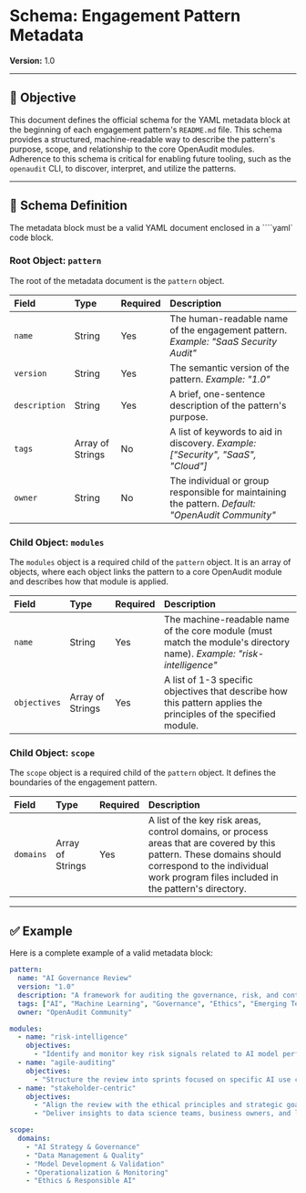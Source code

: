 # Schema: Engagement Pattern Metadata

**Version:** 1.0

---

## 🎯 Objective

This document defines the official schema for the YAML metadata block at the beginning of each engagement pattern's `README.md` file. This schema provides a structured, machine-readable way to describe the pattern's purpose, scope, and relationship to the core OpenAudit modules. Adherence to this schema is critical for enabling future tooling, such as the `openaudit` CLI, to discover, interpret, and utilize the patterns.

---

## 📝 Schema Definition

The metadata block must be a valid YAML document enclosed in a ````yaml` code block.

### Root Object: `pattern`

The root of the metadata document is the `pattern` object.

| Field | Type | Required | Description |
| :--- | :--- | :--- | :--- |
| `name` | String | Yes | The human-readable name of the engagement pattern. *Example: "SaaS Security Audit"* |
| `version` | String | Yes | The semantic version of the pattern. *Example: "1.0"* |
| `description` | String | Yes | A brief, one-sentence description of the pattern's purpose. |
| `tags` | Array of Strings | No | A list of keywords to aid in discovery. *Example: ["Security", "SaaS", "Cloud"]* |
| `owner` | String | No | The individual or group responsible for maintaining the pattern. *Default: "OpenAudit Community"* |

### Child Object: `modules`

The `modules` object is a required child of the `pattern` object. It is an array of objects, where each object links the pattern to a core OpenAudit module and describes how that module is applied.

| Field | Type | Required | Description |
| :--- | :--- | :--- | :--- |
| `name` | String | Yes | The machine-readable name of the core module (must match the module's directory name). *Example: "risk-intelligence"* |
| `objectives` | Array of Strings | Yes | A list of 1-3 specific objectives that describe how this pattern applies the principles of the specified module. |

### Child Object: `scope`

The `scope` object is a required child of the `pattern` object. It defines the boundaries of the engagement pattern.

| Field | Type | Required | Description |
| :--- | :--- | :--- | :--- |
| `domains` | Array of Strings | Yes | A list of the key risk areas, control domains, or process areas that are covered by this pattern. These domains should correspond to the individual work program files included in the pattern's directory. |

--- 

## ✅ Example

Here is a complete example of a valid metadata block:

```yaml
pattern:
  name: "AI Governance Review"
  version: "1.0"
  description: "A framework for auditing the governance, risk, and control environment for Artificial Intelligence."
  tags: ["AI", "Machine Learning", "Governance", "Ethics", "Emerging Technology"]
  owner: "OpenAudit Community"

modules:
  - name: "risk-intelligence"
    objectives:
      - "Identify and monitor key risk signals related to AI model performance, bias, and data quality."
  - name: "agile-auditing"
    objectives:
      - "Structure the review into sprints focused on specific AI use cases or governance domains."
  - name: "stakeholder-centric"
    objectives:
      - "Align the review with the ethical principles and strategic goals of the organization."
      - "Deliver insights to data science teams, business owners, and leadership."

scope:
  domains:
    - "AI Strategy & Governance"
    - "Data Management & Quality"
    - "Model Development & Validation"
    - "Operationalization & Monitoring"
    - "Ethics & Responsible AI"
```
